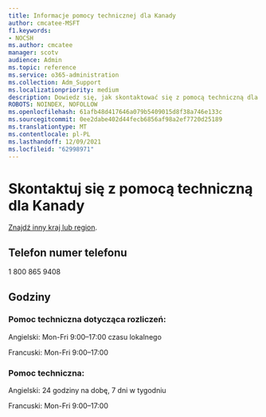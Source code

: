 ```yaml
---
title: Informacje pomocy technicznej dla Kanady
author: cmcatee-MSFT
f1.keywords:
- NOCSH
ms.author: cmcatee
manager: scotv
audience: Admin
ms.topic: reference
ms.service: o365-administration
ms.collection: Adm_Support
ms.localizationpriority: medium
description: Dowiedz się, jak skontaktować się z pomocą techniczną dla swojego kraju lub regionu.
ROBOTS: NOINDEX, NOFOLLOW
ms.openlocfilehash: 61afb48d417646a079b5409015d8f38a746e133c
ms.sourcegitcommit: 0ee2dabe402d44fecb6856af98a2ef7720d25189
ms.translationtype: MT
ms.contentlocale: pl-PL
ms.lasthandoff: 12/09/2021
ms.locfileid: "62998971"
---
```

# <a name="contact-support-for-canada"></a>Skontaktuj się z pomocą techniczną dla Kanady

[Znajdź inny kraj lub region](../get-help-support.md).

## <a name="phone-number"></a>Telefon numer telefonu
1 800 865 9408

## <a name="hours"></a>Godziny
### <a name="billing-support"></a>Pomoc techniczna dotycząca rozliczeń:

Angielski: Mon-Fri 9:00–17:00 czasu lokalnego

Francuski: Mon-Fri 9:00–17:00

### <a name="technical-support"></a>Pomoc techniczna:

Angielski: 24 godziny na dobę, 7 dni w tygodniu

Francuski: Mon-Fri 9:00–17:00
